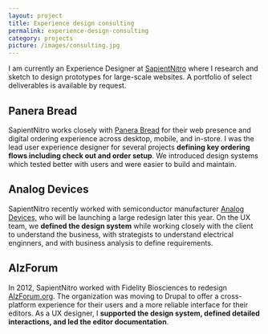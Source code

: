 ```yaml
---
layout: project
title: Experience design consulting
permalink: experience-design-consulting
category: projects
picture: /images/consulting.jpg
---
```


I am currently an Experience Designer at <a href="http://www.sapient.com/en-us/sapientnitro.html" target="_blank" title="SapientNitro.com">SapientNitro</a> where I research and sketch to design prototypes for large-scale websites. A portfolio of select deliverables is available by request.

<!--more-->

## Panera Bread

SapientNitro works closely with <a title="PaneraBread.com" target="_blank" href="https://www.panerabread.com/">Panera Bread</a> for their web presence and digital ordering experience across desktop, mobile, and in-store. I was the lead user experience designer for several projects **defining key ordering flows including check out and order setup**. We introduced design systems which tested better with users and were easier to build and maintain.


## Analog Devices

SapientNitro recently worked with semiconductor manufacturer <a title="Analog.com" target="_blank" href="http://www.analog.com/">Analog Devices,</a> who will be launching a large redesign later this year. On the UX team, we **defined the design system** while working closely with the client to understand the business, with strategists to understand electrical enginners, and with business analysis to define requirements.



## AlzForum

In 2012, SapientNitro worked with Fidelity Biosciences to redesign <a title="AlzForum.org" target="_blank" href="http://alzforum.org/">AlzForum.org</a>. The organization was moving to Drupal to offer a cross-platform experience for their users and a more reliable interface for their editors. As a UX designer, I **supported the design system, defined detailed interactions, and led the editor documentation**.